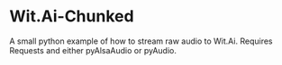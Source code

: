 # Wit.Ai-Chunked
A small python example of how to stream raw audio to Wit.Ai. Requires Requests and either pyAlsaAudio or pyAudio.
